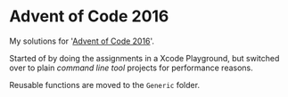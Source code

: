 # Advent of Code 2016

My solutions for '[Advent of Code 2016](http://adventofcode.com)'. 

Started of by doing the assignments in a Xcode Playground, but switched over to plain *command line tool* projects for performance reasons. 

Reusable functions are moved to the `Generic` folder.
